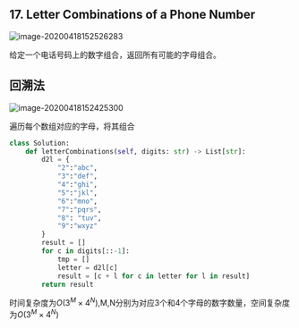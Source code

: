 ## 17. Letter Combinations of a Phone Number

![image-20200418152526283](../../../.assert/image-20200418152526283.png)

给定一个电话号码上的数字组合，返回所有可能的字母组合。

## 回溯法

![image-20200418152425300](E:\OneDrive\笔记\.assert\image-20200418152425300.png)

遍历每个数组对应的字母，将其组合

~~~python
class Solution:
    def letterCombinations(self, digits: str) -> List[str]:
        d2l = {
            "2":"abc",
            "3":"def",
            "4":"ghi",
            "5":"jkl",
            "6":"mno",
            "7":"pqrs",
            "8": "tuv",
            "9":"wxyz"
        }
        result = []
        for c in digits[::-1]:
            tmp = []
            letter = d2l[c]
            result = [c + l for c in letter for l in result]
        return result
~~~

时间复杂度为$O(3^M\times 4^N)$,M,N分别为对应3个和4个字母的数字数量，空间复杂度为$O(3^M\times 4^N)$